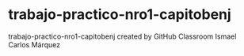 # trabajo-practico-nro1-capitobenj
trabajo-practico-nro1-capitobenj created by GitHub Classroom
Ismael Carlos Márquez
